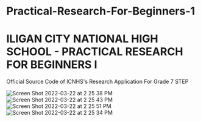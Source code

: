 # Practical-Research-For-Beginners-1
# ILIGAN CITY NATIONAL HIGH SCHOOL - PRACTICAL RESEARCH FOR BEGINNERS I
Official Source Code of ICNHS's Research Application For Grade 7 STEP

![Screen Shot 2022-03-22 at 2 25 38 PM](https://user-images.githubusercontent.com/24587435/159437713-852187c7-f205-4c0e-bbde-639366909205.png)
![Screen Shot 2022-03-22 at 2 25 43 PM](https://user-images.githubusercontent.com/24587435/159437726-bdab5186-3976-46a0-8c7c-b3c8a171d162.png)
![Screen Shot 2022-03-22 at 2 25 51 PM](https://user-images.githubusercontent.com/24587435/159437733-13c595cc-dfdf-496c-ba3b-7ac913f78c46.png)
![Screen Shot 2022-03-22 at 2 25 34 PM](https://user-images.githubusercontent.com/24587435/159437744-fe1877d9-3889-4aa1-8b7d-4b6f244c34e8.png)


